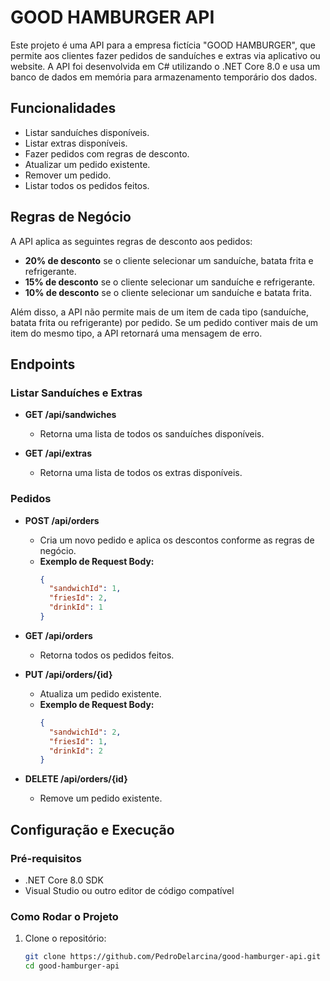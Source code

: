 # GOOD HAMBURGER API

Este projeto é uma API para a empresa fictícia "GOOD HAMBURGER", que permite aos clientes fazer pedidos de sanduíches e extras via aplicativo ou website. A API foi desenvolvida em C# utilizando o .NET Core 8.0 e usa um banco de dados em memória para armazenamento temporário dos dados.

## Funcionalidades

- Listar sanduíches disponíveis.
- Listar extras disponíveis.
- Fazer pedidos com regras de desconto.
- Atualizar um pedido existente.
- Remover um pedido.
- Listar todos os pedidos feitos.

## Regras de Negócio

A API aplica as seguintes regras de desconto aos pedidos:
- **20% de desconto** se o cliente selecionar um sanduíche, batata frita e refrigerante.
- **15% de desconto** se o cliente selecionar um sanduíche e refrigerante.
- **10% de desconto** se o cliente selecionar um sanduíche e batata frita.

Além disso, a API não permite mais de um item de cada tipo (sanduíche, batata frita ou refrigerante) por pedido. Se um pedido contiver mais de um item do mesmo tipo, a API retornará uma mensagem de erro.

## Endpoints

### Listar Sanduíches e Extras

- **GET /api/sandwiches**
  - Retorna uma lista de todos os sanduíches disponíveis.
  
- **GET /api/extras**
  - Retorna uma lista de todos os extras disponíveis.

### Pedidos

- **POST /api/orders**
  - Cria um novo pedido e aplica os descontos conforme as regras de negócio.
  - **Exemplo de Request Body:**
    ```json
    {
      "sandwichId": 1,
      "friesId": 2,
      "drinkId": 1
    }
    ```

- **GET /api/orders**
  - Retorna todos os pedidos feitos.

- **PUT /api/orders/{id}**
  - Atualiza um pedido existente.
  - **Exemplo de Request Body:**
    ```json
    {
      "sandwichId": 2,
      "friesId": 1,
      "drinkId": 2
    }
    ```

- **DELETE /api/orders/{id}**
  - Remove um pedido existente.

## Configuração e Execução

### Pré-requisitos

- .NET Core 8.0 SDK
- Visual Studio ou outro editor de código compatível

### Como Rodar o Projeto

1. Clone o repositório:
   ```bash
   git clone https://github.com/PedroDelarcina/good-hamburger-api.git
   cd good-hamburger-api
